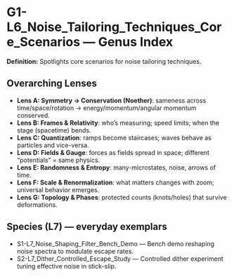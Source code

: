 # G1-L6_Noise_Tailoring_Techniques_Core_Scenarios — Genus Index
**Definition:** Spotlights core scenarios for noise tailoring techniques.

## Overarching Lenses

- **Lens A: Symmetry -> Conservation (Noether)**: sameness across time/space/rotation → energy/momentum/angular momentum conserved.
- **Lens B: Frames & Relativity**: who’s measuring; speed limits; when the stage (spacetime) bends.
- **Lens C: Quantization**: ramps become staircases; waves behave as particles and vice-versa.
- **Lens D: Fields & Gauge**: forces as fields spread in space; different “potentials” = same physics.
- **Lens E: Randomness & Entropy**: many-microstates, noise, arrows of time.
- **Lens F: Scale & Renormalization**: what matters changes with zoom; universal behavior emerges.
- **Lens G: Topology & Phases**: protected counts (knots/holes) that survive deformations.

## Species (L7) — everyday exemplars
- S1-L7_Noise_Shaping_Filter_Bench_Demo — Bench demo reshaping noise spectra to modulate escape rates.
- S2-L7_Dither_Controlled_Escape_Study — Controlled dither experiment tuning effective noise in stick-slip.

